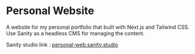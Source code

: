 # Personal Website

A website for my personal portfolio that built with Next.js and Tailwind CSS.  
Use Sanity as a headless CMS for managing the content.

Sanity studio link : [personal-web.sanity.studio](https://personal-web.sanity.studio)